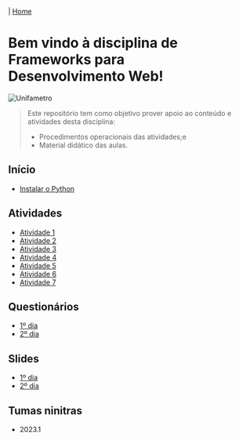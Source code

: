|  [Home](README.md)

# Bem vindo à disciplina de Frameworks para Desenvolvimento Web!
![Unifametro](doc/logo.png)
>  Este repositório  tem como objetivo prover apoio ao conteúdo e atividades desta disciplina:
>  *  Procedimentos operacionais das atividades;e
>  *  Material didático das aulas.

## Início
*  [Instalar o Python](doc/python.md)

## Atividades
*  [Atividade 1](doc/atv1.md)
*  [Atividade 2](doc/atv2.md)
*  [Atividade 3](doc/atv3.md)
*  [Atividade 4](doc/atv4.md)
*  [Atividade 5](doc/atv5.md)
*  [Atividade 6](doc/atv6.md)
*  [Atividade 7](doc/atv7.md)

## Questionários
*  [1º dia](https://forms.office.com/r/gccCMec3Fx)
*  [2º dia](https://forms.office.com/r/r3uYd7hnUy)

## Slides
*  [1º dia](doc/media/PrimeiroDia.pdf)
*  [2º dia](doc/media/SegundoDia.pdf)

## Tumas ninitras
* 2023.1
